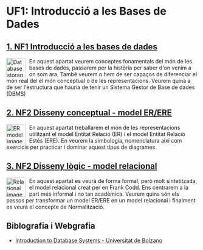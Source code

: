 # UF1: Introducció  a les Bases de Dades

## [1. NF1 Introducció a les bases de dades](<NF1 - Introducció a les bases de dades/README.md>)

<img src="./assets/database-server.png"
     alt="Database storage"
     style="float: left; margin-right: 10px; width:50px" />

En aquest apartat veurem conceptes fonamentals del món de les bases de dades, passarem per la història per saber d'on venim a on som ara. També veurem o hem de ser capaços de diferenciar el món real del el món conceptual o de les representacions.
Veurem quina a de ser l'estructura que hauria de tenir un Sistema Gestor de Base de dades (DBMS)

## [2. NF2 Disseny conceptual - model ER/ERE](<NF2 - Disseny conceptual - model ER/README.md>)

<img src="./assets/flow-chart.png"
     alt="ER model image"
     style="float: left; margin-right: 10px; width:50px" />

En aquest apartat treballarem el món de les representacions utilitzant el model Entitat Relació (ER) i el model Entitat Relació Estés (ERE). En veurem la simbologia, nomenclatura així com exercicis per practicar i dominar aquest tipus de diagrames.

## [3. NF2 Disseny lògic - model relacional](<NF3 - Disseny lògic - model relacional/README.md>)

<img src="./assets/relational.png"
     alt="Relational image"
     style="float: left; margin-right: 10px; width:50px" />

En aquest apartat es veurà de forma formal, però molt sintetitzada, el model relacional creat per en Frank Codd. Ens centrarem a la part més informal i no tan acadèmica. Veurem quins són els passos per transformar un model ER/ERE en un model relacional i finalment es veurà el concepte de Normalització.

## Biblografia i Webgrafia
* [Introduction to Database Systems - Universitat de Bolzano](http://www.inf.unibz.it/~nutt/Teaching/IDBs1011/idbs-slides.html)